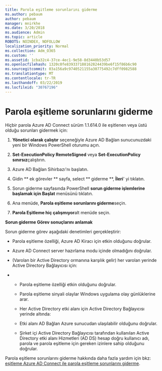```yaml
---
title: Parola eşitleme sorunlarını giderme
ms.author: pebaum
author: pebaum
manager: mnirkhe
ms.date: 3/20/2018
ms.audience: Admin
ms.topic: article
ROBOTS: NOINDEX, NOFOLLOW
localization_priority: Normal
ms.collection: Adm_O365
ms.custom: ''
ms.assetid: 1cba32c4-37ce-4ec1-9e58-8d3440b53d57
ms.openlocfilehash: 1320c0fe839337188162824439be6f15f86b6c90
ms.sourcegitcommit: 03a156a9c9740521155a30775492c7dff0982588
ms.translationtype: MT
ms.contentlocale: tr-TR
ms.lasthandoff: 03/22/2019
ms.locfileid: "30767196"
---
```

# <a name="troubleshoot-password-synchronization"></a>Parola eşitleme sorunlarını giderme

Hiçbir parola Azure AD Connect sürüm 1.1.614.0 ile eşitlenen veya üstü olduğu sorunları gidermek için:
  
1. **Yönetici olarak çalıştır** seçeneğiyle Azure AD Bağlan sunucunuzdaki yeni bir Windows PowerShell oturumu açın. 
    
2. **Set-ExecutionPolicy RemoteSigned** veya **Set-ExecutionPolicy sınırsız**çalıştırın. 
    
3. Azure AD Bağlan Sihirbazı'nı başlatın.
    
4. Gidin ** ek görevler ** sayfa, select ** giderme **, **İleri**' yi tıklatın. 
    
5. Sorun giderme sayfasında PowerShell **sorun giderme işlemlerine başlamak için Başlat** menüsünü tıklatın. 
    
6. Ana menüde, **Parola eşitleme sorunlarını giderme**seçin. 
    
7. **Parola Eşitleme hiç çalışmıyor**alt menüde seçin. 
    
 **Sorun giderme Görev sonuçlarını anlamak**
  
Sorun giderme görev aşağıdaki denetimleri gerçekleştirir:
  
- Parola eşitleme özelliği, Azure AD Kiracı için etkin olduğunu doğrular.
    
- Azure AD Connect server hazırlama modu içinde olmadığını doğrular.
    
- (Varolan bir Active Directory ormanına karşılık gelir) her varolan yerinde Active Directory Bağlayıcısı için:
    
- 
  - Parola eşitleme özelliği etkin olduğunu doğrular.
    
  - Parola eşitleme sinyali olaylar Windows uygulama olay günlüklerine arar.
    
  - Her Active Directory etki alanı için Active Directory Bağlayıcısı yerinde altında:
    
  - Etki alanı AD Bağlan Azure sunucudan ulaşılabilir olduğunu doğrular.
    
  - Şirket içi Active Directory Bağlayıcısı tarafından kullanılan Active Directory etki alanı Hizmetleri (AD DS) hesap doğru kullanıcı adı, parola ve parola eşitleme için gereken izinlere sahip olduğunu doğrular.
    
Parola eşitleme sorunlarını giderme hakkında daha fazla yardım için bkz: [eşitleme Azure AD Connect ile parola eşitleme sorunlarını giderme](https://docs.microsoft.com/azure/active-directory/connect/active-directory-aadconnectsync-troubleshoot-password-synchronization).
  

